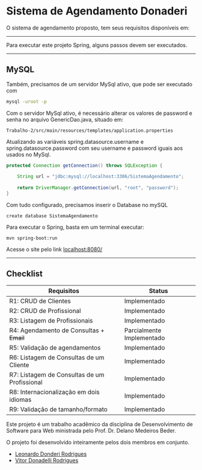 # Sistema de Agendamento Donaderi

O sistema de agendamento proposto, tem seus requisitos disponíveis em: 

----

Para executar este projeto Spring, alguns passos devem ser executados.

----


## MySQL

Também, precisamos de um servidor MySql ativo, que pode ser executado com

```bash
mysql -uroot -p
```

Com o servidor MySql ativo, é necessário alterar os valores de password e senha no arquivo GenericDao.java, situado em:
    
    Trabalho-2/src/main/resources/templates/application.properties

Atualizando as variáveis spring.datasource.username e spring.datasource.password com seu username e password iguais aos usados no MySql.

```java
protected Connection getConnection() throws SQLException {
    
    String url = "jdbc:mysql://localhost:3306/SistemaAgendamento";
    
    return DriverManager.getConnection(url, "root", "password");
}
```

Com tudo configurado, precisamos inserir o Database no mySQL

    create database SistemaAgendamento


Para executar o Spring, basta em um terminal executar:

    mvn spring-boot:run


Acesse o site pelo link [localhost:8080/](localhost:8080/)

----

## Checklist 

| Requisitos | Status |
| ------------- | ------------- |
| R1: CRUD de Clientes | Implementado |
| R2: CRUD de Profissional | Implementado |
| R3: Listagem de Profissionais| Implementado |
| R4: Agendamento de Consultas + ~~Email~~ | Parcialmente Implementado |
| R5: Validação de agendamentos | Implementado |
| R6: Listagem de Consultas de um Cliente | Implementado |
| R7: Listagem de Consultas de um Profissional| Implementado |
| R8: Internacionalização em dois idiomas | Implementado |
| R9: Validação de tamanho/formato | Implementado |


Este projeto é um trabalho acadêmico da disciplina de Desenvolvimento de Software para Web ministrada pelo Prof. Dr. Delano Medeiros Beder.

O projeto foi desenvolvido inteiramente pelos dois membros em conjunto.

* [Leonardo Donderi Rodrigues](https://github.com/Donderileo) 
* [Vitor Donadelli Rodrigues](https://github.com/VitorDonadelli)


